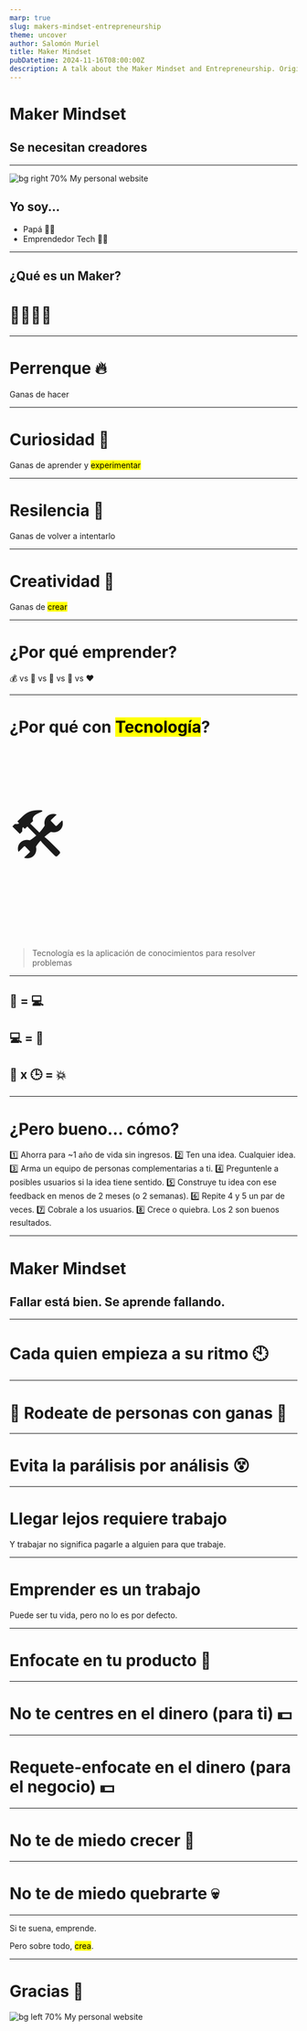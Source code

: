 ```yaml
---
marp: true
slug: makers-mindset-entrepreneurship
theme: uncover
author: Salomón Muriel
title: Maker Mindset
pubDatetime: 2024-11-16T08:00:00Z
description: A talk about the Maker Mindset and Entrepreneurship. Originally for U. Catolica, Bogotá.
---
```


<style>
  section {
      --color-background: rgb(0, 34, 79);
      --color-background-code: rgb(40, 44, 52);
      --color-background-paginate: rgba(12, 14, 79, 0.05);
      --color-foreground: rgb(232, 233, 235);
      --color-highlight: rgb(255, 111, 89);
      --color-highlight-hover: rgba(255, 111, 89, 0.8);
      --color-highlight-heading: rgb(255, 111, 89);
      --color-header: rgb(232, 233, 235);
      --color-header-shadow: transparent;
    }
</style>


# **Maker Mindset** <!--fit-->

## Se necesitan creadores

---

![bg right 70% My personal website](qr-code.png)

## Yo soy...

- Papá 🐥🐥
- Emprendedor Tech 🧑‍💻 

---

## ¿Qué es un Maker?

# 👷‍♂️👷‍♀️

---

# Perrenque 🔥 <!--fit-->
Ganas de hacer

---

# Curiosidad 🧠 <!--fit-->
Ganas de aprender y <mark>experimentar</mark>

---

# Resilencia 💪 <!--fit-->
Ganas de volver a intentarlo

---

# Creatividad 🤯 <!--fit-->
Ganas de <mark>crear</mark>

---

# ¿Por qué emprender?
💰 vs 🧠 vs 🤩 vs 🎨 vs ❤️


<!--
Comparar diferentes motivadores. Plata? Reto intelectual? Reconocimiento? Creatividad? Pasión?
-->


---

# ¿Por qué con <mark>Tecnología</mark>?

<p style="font-size: 100px"> 🛠️ </p>

<blockquote>Tecnología es la aplicación de conocimientos para resolver problemas</blockquote>

<!--
Hablar acerca de la definición de tecnología: aplicación de conocimientos para resolver problemas.

Herramientas que dan poder para hacer más con menos.

Alcance e influencia. Impacto.

Camino desde Excel a primer programador a equipo de programadores tercerizado a programar directamente a equipo de programadores propios. Escala e impacto. De 1 persona a millones, pasando de una persona a menos de 40.
-->

---

## 🧠 = 💻

## 💻 = 💪 

## 💪 x 🕒 = 💥


<!--
Conocimiento aplicado es tecnología.
Por lo tanto, el conocimiento es poder.
El poder, multiplicado por el tiempo, es impacto

La tecnología nos permite tener un impacto exponencial.

Cuento con una cantidad de tiempo invariable. Por lo tanto, puedo maximizar mi impacto aumentando mi poder, que se maximiza usando tecnología, que puedo usar efectivamente aumentando mi conocimiento.
-->

---

<style scoped>
  section {
    text-align: start;
  }
</style>

# ¿Pero bueno... cómo?

:one: Ahorra para ~1 año de vida sin ingresos.
:two: Ten una idea. Cualquier idea.
:three: Arma un equipo de personas complementarias a ti.
:four: Preguntenle a posibles usuarios si la idea tiene sentido.
:five: Construye tu idea con ese feedback en menos de 2 meses (o 2 semanas).
:six: Repite 4 y 5 un par de veces.
:seven: Cobrale a los usuarios.
:eight: Crece o quiebra. Los 2 son buenos resultados.

---

# **Maker Mindset** <!--fit-->

## Fallar está bien. Se aprende fallando.

<!--
Acá tambien hablar de que no es tiempo perdido. Carrera profesional sigue avanzando, mercado valora esta experiencia más que nunca. Paso de Finco a R5.
-->

---

# Cada quien empieza a su ritmo 🕙

---

# 🤝 Rodeate de personas con ganas 🤝

---

# Evita la parálisis por análisis 😵

---

# Llegar lejos requiere trabajo
Y trabajar no significa pagarle a alguien para que trabaje.

---

# Emprender es un trabajo
Puede ser tu vida, pero no lo es por defecto.

---

# Enfocate en tu producto 🤔

---

# No te centres en el dinero (para ti) 💵

---

# Requete-enfocate en el dinero (para el negocio) 💵

---

# No te de miedo crecer 🚀

---

# No te de miedo quebrarte 💀

---

Si te suena, emprende.

Pero sobre todo, <mark>crea</mark>.

---

# Gracias 🫶
![bg left 70% My personal website](qr-code.png)

